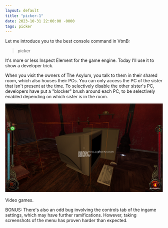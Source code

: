 ```yaml
---
layout: default
title: "picker-1"
date: 2023-10-31 22:00:00 -0000
tags: picker
---
```


Let me introduce you to the best console command in VtmB:

> picker

It's more or less Inspect Element for the game engine. Today I'll use it to show a developer trick.

When you visit the owners of The Asylum, you talk to them in their shared room, which also houses their PCs. You can only access the PC of the sister that isn't present at the time. To selectively disable the other sister's PC, developers have put a "blocker" brush around each PC, to be selectively enabled depending on which sister is in the room.

![Cutting edge access control measure](/assets/blocker.png)

Video games.

BONUS: There's also an odd bug involving the controls tab of the ingame settings, which may have further ramifications. However, taking screenshots of the menu has proven harder than expected.